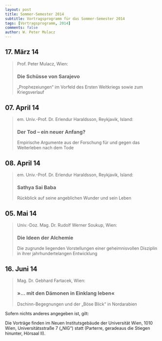 ```yaml
---
layout: post
title: Sommer-Semester 2014
subtitle: Vortragsprogramm für das Sommer-Semester 2014
tags: [Vortragsprogramm, 2014]
comments: false
author: W. Peter Mulacz
---
```


## 17. März 14
> Prof. Peter Mulacz, Wien:
> ### Die Schüsse von Sarajevo
> „Prophezeiungen“ im Vorfeld des Ersten Weltkriegs sowie zum Kriegsverlauf

## 07. April 14
> em. Univ.-Prof. Dr. Erlendur Haraldsson, Reykjavik, Island:
> ### Der Tod – ein neuer Anfang?
> Empirische Argumente aus der Forschung für und gegen das Weiterleben nach dem Tode

## 08. April 14
> em. Univ.-Prof. Dr. Erlendur Haraldsson, Reykjavik, Island:
> ### Sathya Sai Baba
> Rückblick auf seine angeblichen Wunder und sein Leben

## 05. Mai 14
> Univ.-Doz. Mag. Dr. Rudolf Werner Soukup, Wien:
> ### Die Ideen der Alchemie
> Die zugrunde liegenden Vorstellungen einer geheimnisvollen Disziplin in ihrer jahrhundertelangen Entwicklung

## 16. Juni 14
> Mag. Dr. Gebhard Fartacek, Wien:
> ### »… mit den Dämonen in Einklang leben«
> Dschinn-Begegnungen und der „Böse Blick“ in Nordarabien


Sofern nichts anderes angegeben ist, gilt:

Die Vorträge finden im Neuen Institutsgebäude der Universität Wien,   1010 Wien,   Universitätsstraße 7 („NIG“) statt  (Parterre, geradeaus die Stiegen hinunter, Hörsaal II).


